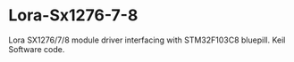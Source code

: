 # Lora-Sx1276-7-8
Lora SX1276/7/8 module driver interfacing with STM32F103C8 bluepill. Keil Software code.
